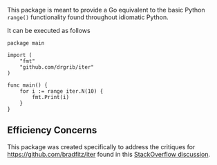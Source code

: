 This package is meant to provide a Go equivalent to the basic Python `range()` functionality found throughout idiomatic Python.

It can be executed as follows

```
package main

import (
	"fmt"
	"github.com/drgrib/iter"
)

func main() {
	for i := range iter.N(10) {
		fmt.Print(i)
	}
}
```

## Efficiency Concerns

This package was created specifically to address the critiques for https://github.com/bradfitz/iter found in this [StackOverflow discussion](http://stackoverflow.com/questions/21950244/is-there-a-way-to-iterate-over-a-range-of-integers-in-golang).